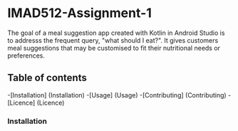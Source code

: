 # IMAD512-Assignment-1

The goal of a meal suggestion app created with Kotlin in Android Studio is to addresss the frequent query, "what should I eat?".
It gives customers meal suggestions that may be customised to fit their nutritional needs or preferences.

## Table of contents
-[Installation] (Installation)
-[Usage] (Usage)
-[Contributing] (Contributing)
-[Licence] (Licence)

### Installation

